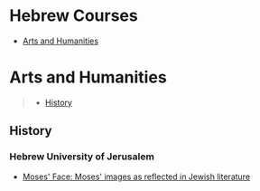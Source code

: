# Hebrew Courses
 - [Arts and Humanities](#arts-and-humanities)
# Arts and Humanities
> - [History](#history)
## History
### Hebrew University of Jerusalem
 - [Moses' Face: Moses' images as reflected in Jewish literature](https://www.coursera.org/learn/moses)
